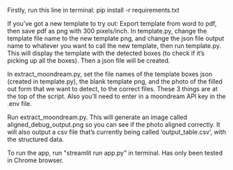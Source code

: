 Firstly, run this line in terminal:
pip install -r requirements.txt 

If you’ve got a new template to try out:
Export template from word to pdf, then save pdf as png with 300 pixels/inch. In template.py, change the template file name to the new template png, and change the json file output name to whatever you want to call the new template, then run template.py. This will display the template with the detected boxes (to check if it’s picking up all the boxes). Then a json file will be created. 

In extract_moondream.py, set the file names of the template boxes json (created in template.py), the blank template png, and the photo of the filled out form that we want to detect, to the correct files. These 3 things are at the top of the script. Also you’ll need to enter in a moondream API key in the .env file. 

Run extract_moondream.py. This will generate an image called aligned_debug_output.png so you can see if the photo aligned correctly. It will also output a csv file that’s currently being called ‘output_table.csv’, with the structured data. 

To run the app, run "streamlit run app.py" in terminal. Has only been tested in Chrome browser.